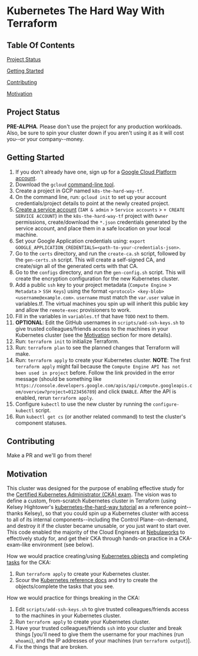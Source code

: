 # Kubernetes The Hard Way With Terraform

## Table Of Contents

[Project Status](#project-status)

[Getting Started](#getting-started)

[Contributing](#contributing)

[Motivation](#motivation)

## Project Status

**PRE-ALPHA**. Please don't use the project for any production workloads. Also, be sure to spin your cluster down if you aren't using it as it will cost you--or your company--money.

## Getting Started

1. If you don't already have one, sign up for a [Google Cloud Platform account](https://cloud.google.com/).
1. Download the `gcloud` [command-line tool](https://cloud.google.com/sdk/gcloud/).
1. Create a project in GCP named `k8s-the-hard-way-tf`.
1. On the command line, run: `gcloud init` to set up your account credentials/project details to point at the newly created project.
1. [Create a service account](https://cloud.google.com/iam/docs/creating-managing-service-accounts) (`IAM & admin` > `Service accounts` > `+ CREATE SERVICE ACCOUNT`) in the `k8s-the-hard-way-tf` project with `Owner` permissions, create/download the `*.json` credentials generated by the service account, and place them in a safe location on your local machine.
1. Set your Google Application credentials using: `export GOOGLE_APPLICATION_CREDENTIALS=<path-to-your-credentials-json>`.
1. Go to the `certs` directory, and run the `create-ca.sh` script, followed by the `gen-certs.sh` script. This will create a self-signed CA, and create/sign all of the generated certs with that CA.
1. Go to the `configs` directory, and run the `gen-config.sh` script. This will create the encryption configuration for the new Kubernetes cluster.
1. Add a public `ssh` key to your project metadata (`Compute Engine` > `Metadata` > `SSH Keys`) using the format `<protocol> <key-blob> <username@example.com>`. `username` must match the `var.user` value in variables.tf. The virtual machines you spin up will inherit this public key and allow the `remote-exec` provisioners to work.
1. Fill in the variables in `variables.tf` that have `TODO` next to them.
1. **OPTIONAL**: Edit the GitHub usernames in `scripts/add-ssh-keys.sh` to give trusted colleagues/friends access to the machines in your Kubernetes cluster (see the [Motivation](#motivation) section for more details).
1. Run: `terraform init` to initialize Terraform.
1. Run: `terraform plan` to see the planned changes that Terraform will make.
1. Run: `terraform apply` to create your Kubernetes cluster. **NOTE**: The first `terraform apply` might fail because the `Compute Engine API has not been used in project` before. Follow the link provided in the error message (should be something like `https://console.developers.google.com/apis/api/compute.googleapis.com/overview?project=0123456789`) and click `ENABLE`. After the API is enabled, rerun `terraform apply`.
1. Configure `kubectl` to use the new cluster by running the `configure-kubectl` script.
1. Run `kubectl get cs` (or another related command) to test the cluster's component statuses.

## Contributing

Make a PR and we'll go from there!

## Motivation

This cluster was designed for the purpose of enabling effective study for the [Certified Kubernetes Administrator (CKA) exam](https://www.cncf.io/certification/cka/). The vision was to define a custom, from-scratch Kubernetes cluster in Terraform (using Kelsey Hightower's [kubernetes-the-hard-way tutorial](https://github.com/kelseyhightower/kubernetes-the-hard-way) as a reference point--thanks Kelsey), so that you could spin up a Kubernetes cluster with access to all of its internal components--including the Control Plane--on-demand, and destroy it if the cluster became unusable, or you just want to start over. This code enabled the majority of the Cloud Engineers at [Nebulaworks](https://nebulaworks.com/) to effectively study for, and get their CKA through hands-on practice in a CKA-exam-like environment (see below).

How we would practice creating/using [Kubernetes objects](https://kubernetes.io/docs/concepts/overview/working-with-objects/kubernetes-objects/) and completing [tasks](https://kubernetes.io/docs/tasks/) for the CKA:
1. Run `terraform apply` to create your Kubernetes cluster.
1. Scour the [Kubernetes reference docs](https://kubernetes.io/docs/tasks/) and try to create the objects/complete the tasks that you see.

How we would practice for things breaking in the CKA:
1. Edit `scripts/add-ssh-keys.sh` to give trusted colleagues/friends access to the machines in your Kubernetes cluster.
1. Run `terraform apply` to create your Kubernetes cluster.
1. Have your trusted colleagues/friends `ssh` into your cluster and break things [you'll need to give them the username for your machines (run `whoami`), and the IP addresses of your machines (run `terraform output`)].
1. Fix the things that are broken.
